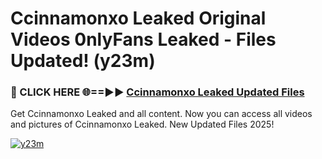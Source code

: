 # Ccinnamonxo Leaked Original Videos 0nlyFans Leaked - Files Updated! (y23m)

<h3>🔴 CLICK HERE 🌐==►► <a href="https://tinyurl.com/3hn5wdd3" rel="nofollow">Ccinnamonxo Leaked Updated Files</a></h3>

Get Ccinnamonxo Leaked and all content. Now you can access all videos and pictures of Ccinnamonxo Leaked. New Updated Files 2025!

[![y23m](https://i.imgur.com/4HnBqBT.gif)](https://tinyurl.com/3hn5wdd3)
